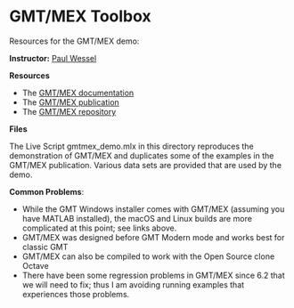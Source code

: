 # GMT/MEX Toolbox

Resources for the GMT/MEX demo:

**Instructor:**
[Paul Wessel](http://www.soest.hawaii.edu/wessel/)

**Resources**

* The [GMT/MEX documentation](https://github.com/GenericMappingTools/gmtmex/wiki)
* The [GMT/MEX publication](https://doi.org/10.1002/2016GC006723)
* The [GMT/MEX repository](https://github.com/GenericMappingTools/gmtmex)

**Files**

The Live Script gmtmex_demo.mlx in this directory reproduces the demonstration of GMT/MEX 
and duplicates some of the examples in the GMT/MEX publication.  Various data sets are
provided that are used by the demo.

**Common Problems**:

* While the GMT Windows installer comes with GMT/MEX (assuming you have MATLAB installed), the macOS and Linux builds are more complicated at this point; see links above.
* GMT/MEX was designed before GMT Modern mode and works best for classic GMT
* GMT/MEX can also be compiled to work with the Open Source clone Octave
* There have been some regression problems in GMT/MEX since 6.2 that we will need to fix; thus I am avoiding running
  examples that experiences those problems.
